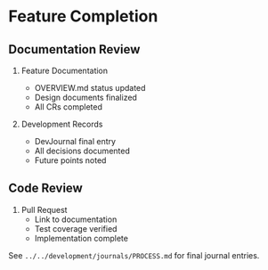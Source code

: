 # Feature Completion

## Documentation Review
1. Feature Documentation
   - OVERVIEW.md status updated
   - Design documents finalized
   - All CRs completed

2. Development Records
   - DevJournal final entry
   - All decisions documented
   - Future points noted

## Code Review
1. Pull Request
   - Link to documentation
   - Test coverage verified
   - Implementation complete

See `../../development/journals/PROCESS.md` for final journal entries.
